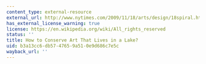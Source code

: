 ```yaml
---
content_type: external-resource
external_url: http://www.nytimes.com/2009/11/18/arts/design/18spiral.html
has_external_license_warning: true
license: https://en.wikipedia.org/wiki/All_rights_reserved
status: ''
title: How to Conserve Art That Lives in a Lake?
uid: b3a13cc6-db57-4765-9a51-0e9d686c7e5c
wayback_url: ''
---
```


